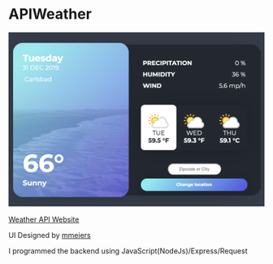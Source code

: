 # APIWeather

![website screenshot](screenshot.png)

[Weather API Website](https://weatherapi23.herokuapp.com/ "Weather API Website")

UI Designed by [mmeiers]( https://codepen.io/mmeiers "mmeiers")

<p> I programmed the backend using JavaScript(NodeJs)/Express/Request </p>
